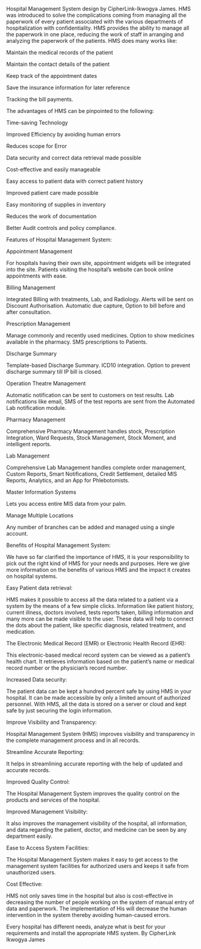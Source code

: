 Hospital Management System design by CipherLink-Ikwogya James. HMS was introduced to solve the complications coming from managing all the paperwork of every patient associated with the various departments of hospitalization with confidentiality. HMS provides the ability to manage all the paperwork in one place, reducing the work of staff in arranging and analyzing the paperwork of the patients. HMS does many works like:



Maintain the medical records of the patient  

Maintain the contact details of the patient

Keep track of the appointment dates

Save the insurance information for later reference

Tracking the bill payments.



The advantages of HMS can be pinpointed to the following:



Time-saving Technology

Improved Efficiency by avoiding human errors

Reduces scope for Error

Data security and correct data retrieval made possible

Cost-effective and easily manageable

Easy access to patient data with correct patient history

Improved patient care made possible

Easy monitoring of supplies in inventory

Reduces the work of documentation

Better Audit controls and policy compliance.



Features of Hospital Management System:



Appointment Management



For hospitals having their own site, appointment widgets will be integrated into the site. Patients visiting the hospital’s website can book online appointments with ease.



Billing Management



Integrated Billing with treatments, Lab, and Radiology. Alerts will be sent on Discount Authorisation. Automatic due capture, Option to bill before and after consultation.



Prescription Management



Manage commonly and recently used medicines. Option to show medicines available in the pharmacy. SMS prescriptions to Patients.



Discharge Summary



Template-based Discharge Summary. ICD10 integration. Option to prevent discharge summary till IP bill is closed.



Operation Theatre Management



Automatic notification can be sent to customers on test results. Lab notifications like email, SMS of the test reports are sent from the Automated Lab notification module.



Pharmacy Management



Comprehensive Pharmacy Management handles stock, Prescription Integration, Ward Requests, Stock Management, Stock Moment, and intelligent reports.



Lab Management



Comprehensive Lab Management handles complete order management, Custom Reports, Smart Notifications, Credit Settlement, detailed MIS Reports, Analytics, and an App for Phlebotomists.



Master Information Systems



Lets you access entire MIS data from your palm.



Manage Multiple Locations



Any number of branches can be added and managed using a single account.




Benefits of Hospital Management System:



We have so far clarified the importance of HMS, it is your responsibility to pick out the right kind of HMS for your needs and purposes. Here we give more information on the benefits of various HMS and the impact it creates on hospital systems.



Easy Patient data retrieval:



HMS makes it possible to access all the data related to a patient via a system by the means of a few simple clicks. Information like patient history, current illness, doctors involved, tests reports taken, billing information and many more can be made visible to the user. These data will help to connect the dots about the patient, like specific diagnosis, related treatment, and medication.



The Electronic Medical Record (EMR)  or Electronic Health Record (EHR):



This electronic-based medical record system can be viewed as a patient’s health chart. It retrieves information based on the patient’s name or medical record number or the physician’s record number.



Increased Data security:



The patient data can be kept a hundred percent safe by using HMS in your hospital. It can be made accessible by only a limited amount of authorized personnel. With HMS, all the data is stored on a server or cloud and kept safe by just securing the login information.



Improve Visibility and Transparency:



Hospital Management System (HMS) improves visibility and transparency in the complete management process and in all records.



Streamline Accurate Reporting:



It helps in streamlining accurate reporting with the help of updated and accurate records.



Improved Quality Control:



The Hospital Management System improves the quality control on the products and services of the hospital.



Improved Management Visibility:



It also improves the management visibility of the hospital, all information, and data regarding the patient, doctor, and medicine can be seen by any department easily.



Ease to Access System Facilities:



The Hospital Management System makes it easy to get access to the management system facilities for authorized users and keeps it safe from unauthorized users.



Cost Effective:



HMS not only saves time in the hospital but also is cost-effective in decreasing the number of people working on the system of manual entry of data and paperwork. The implementation of His will decrease the human intervention in the system thereby avoiding human-caused errors.



Every hospital has different needs, analyze what is best for your requirements and install the appropriate HMS system. By CipherLink Ikwogya James
